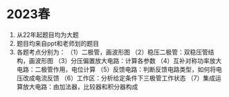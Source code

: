 # 2023春
1. 从22年起题目均为大题
2. 题目均来自ppt和老师划的题目
3. 各题考点分别为：
   （1）二极管，画波形图
   （2）稳压二极管：双稳压管结构，画波形图
   （3）分压偏置放大电路：计算各参数
   （4）互补对称功率放大电路：二极管作用，电位计算
   （5）反馈电路：判断反馈电路类型，如何将电压改成电流反馈
   （6）工作区：分析给定条件下三极管工作状态
   （7）集成运算放大电路：由加法器，比较器和积分器构成